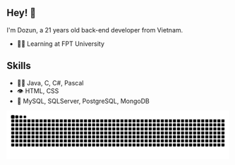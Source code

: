   ## Hey! 👋
I'm Dozun, a 21 years old back-end developer from Vietnam.

- 👨‍💻 Learning at FPT University

## Skills
- 👨‍💻 Java, C, C#, Pascal
- 👁️ HTML, CSS
- 💽 MySQL, SQLServer, PostgreSQL, MongoDB

<picture>
  <source media="(prefers-color-scheme: dark)" srcset="https://github.com/iamdwn/iamdwn/blob/output/github-snake-dark.svg?color_snake=0000FF" />
  <source media="(prefers-color-scheme: light)" srcset="https://github.com/iamdwn/iamdwn/blob/output/github-snake.svg?color_snake=0000FF" />
  <img alt="github-snake" src="https://github.com/iamdwn/iamdwn/blob/output/github-snake.svg?color_snake=0000FF" />
</picture>


